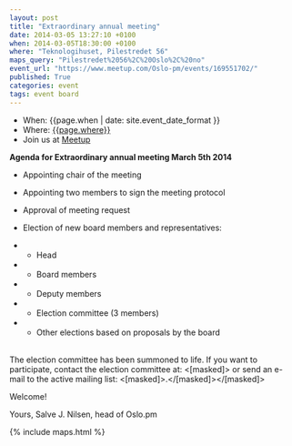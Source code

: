 ```yaml
---
layout: post
title: "Extraordinary annual meeting"
date: 2014-03-05 13:27:10 +0100
when: 2014-03-05T18:30:00 +0100
where: "Teknologihuset, Pilestredet 56"
maps_query: "Pilestredet%2056%2C%20Oslo%2C%20no"
event_url: "https://www.meetup.com/Oslo-pm/events/169551702/"
published: True
categories: event
tags: event board
---
```


* When: {{page.when | date: site.event_date_format }}
* Where: [{{page.where}}]({{site.maps_url}}{{page.maps_query}})
* Join us at [Meetup]({{page.event_url}})

<b>Agenda for Extraordinary annual meeting March 5th 2014</b>

- Appointing chair of the meeting

- Appointing two members to sign the meeting protocol

- Approval of meeting request

- Election of new board members and representatives:

- - Head

- - Board members

- - Deputy members

- - Election committee (3 members)

- - Other elections based on proposals by the board

<br>The election committee has been summoned to life. If you want to participate, contact the election committee at: <[masked]> or send an e-mail to the active mailing list: <[masked]>.</[masked]></[masked]>

Welcome!

Yours, Salve J. Nilsen, head of Oslo.pm 

{% include maps.html %}